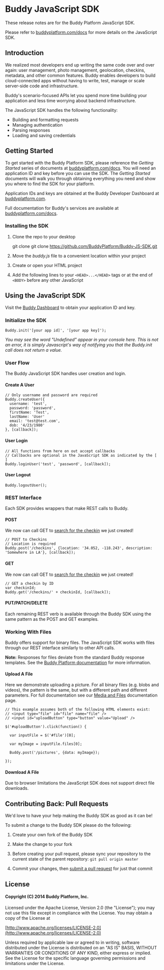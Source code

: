 # Buddy JavaScript SDK
These release notes are for the Buddy Platform JavaScript SDK.

Please refer to [buddyplatform.com/docs](https://buddyplatform.com/docs) for more details on the JavaScript SDK.

## Introduction

We realized most developers end up writing the same code over and over again: user management, photo management, geolocation, checkins, metadata, and other common features. Buddy enables developers to build cloud-connected apps without having to write, test, manage or scale server-side code and infrastructure.

Buddy's scenario-focused APIs let you spend more time building your application and less time worrying about backend infrastructure.

The JavaScript SDK handles the following functionality:

* Building and formatting requests
* Managing authentication
* Parsing responses
* Loading and saving credentials

## Getting Started

To get started with the Buddy Platform SDK, please reference the _Getting Started_ series of documents at [buddyplatform.com/docs](https://buddyplatform.com/docs). You will need an application ID and key before you can use the SDK. The _Getting Started_ documents will walk you through obtaining everything you need and show you where to find the SDK for your platform.

Application IDs and keys are obtained at the Buddy Developer Dashboard at [buddyplatform.com](https://buddyplatform.com/login).

Full documentation for Buddy's services are available at [buddyplatform.com/docs](https://buddyplatform.com/docs).

### Installing the SDK

1) Clone the repo to your desktop

    git clone git clone https://github.com/BuddyPlatform/Buddy-JS-SDK.git

2) Move the *buddy.js* file to a convenient location within your project

3) Create or open your HTML project

4) Add the following lines to your `<HEAD>...</HEAD>` tags or at the end of `<BODY>` before any other JavaScript

    <script src="http://ajax.googleapis.com/ajax/libs/jquery/1.10.2/jquery.min.js"></script>
    <script src="buddy.js"></script>

## Using the JavaScript SDK

Visit the [Buddy Dashboard](https://buddyplatform.com) to obtain your application ID and key.

### Initialize the SDK

`Buddy.init('[your app id]', '[your app key]');`

*You may see the word "Undefined" appear in your console here. This is not an error, it is simply Javascript's way of notifying you that the Buddy.init call does not return a value.*

### User Flow

The Buddy JavaScript SDK handles user creation and login.

#### Create A User
	
	// Only username and password are required
	Buddy.createUser({
	  username: 'test',
	  password: 'password',
	  firstName: 'Test',
	  lastName: 'User'
	  email: 'test@test.com',
	  dob: '4/23/1980'
	}, [callback]);

#### User Login
	
	// All functions from here on out accept callbacks
	// Callbacks are optional in the JavaScript SDK as indicated by the [ ]
	Buddy.loginUser('test', 'password', [callback]);

#### User Logout

	Buddy.logoutUser();

### REST Interface

Each SDK provides wrappers that make REST calls to Buddy.

#### POST

We now can call GET to [search for the checkin](https://buddyplatform.com/docs/Checkins#SearchCheckins) we just created!

	// POST to Checkins
	// Location is required
	Buddy.post('/checkins', {location: '34.052, -118.243', description: 'Somewhere in LA'}, [callback]);

#### GET

We now can call GET to [search for the checkin](https://buddyplatform.com/docs/Checkins#SearchCheckins) we just created!

	// GET a checkin by ID
	var checkinId;
	Buddy.get('/checkins/' + checkinId, [callback]);

#### PUT/PATCH/DELETE

Each remaining REST verb is available through the Buddy SDK using the same pattern as the POST and GET examples.

### Working With Files

Buddy offers support for binary files. The JavaScript SDK works with files through our REST interface similarly to other API calls.

**Note:** Responses for files deviate from the standard Buddy response templates. See the [Buddy Platform documentation](https://buddyplatform.com/docs) for more information.

#### Upload A File

Here we demonstrate uploading a picture. For all binary files (e.g. blobs and videos), the pattern is the same, but with a different path and different parameters. For full documentation see our [Media and Files](https://buddyplatform.com/docs/Media%20and%20Files) documentation page.

	// This example assumes both of the following HTML elements exist:
	// <input type="file" id="file" name="file" />
	// <input id="uploadButton" type="button" value="Upload" />

	$('#uploadButton').click(function() {
	  
	  var inputFile = $('#file')[0];
	  
	  var myImage = inputFile.files[0];
	  
	  Buddy.post('/pictures', {data: myImage});  
	  
	});

#### Download A File

Due to browser limitations the JavaScript SDK does not support direct file downloads.

## Contributing Back: Pull Requests

We'd love to have your help making the Buddy SDK as good as it can be!

To submit a change to the Buddy SDK please do the following:

1) Create your own fork of the Buddy SDK

2) Make the change to your fork

3) Before creating your pull request, please sync your repository to the current state of the parent repository: `git pull origin master`

4) Commit your changes, then [submit a pull request](https://help.github.com/articles/using-pull-requests) for just that commit

## License

#### Copyright (C) 2014 Buddy Platform, Inc.

Licensed under the Apache License, Version 2.0 (the "License"); you may not
use this file except in compliance with the License. You may obtain a copy of
the License at

  [http://www.apache.org/licenses/LICENSE-2.0](http://www.apache.org/licenses/LICENSE-2.0)

Unless required by applicable law or agreed to in writing, software
distributed under the License is distributed on an "AS IS" BASIS, WITHOUT
WARRANTIES OR CONDITIONS OF ANY KIND, either express or implied. See the
License for the specific language governing permissions and limitations under
the License.



